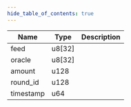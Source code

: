```yaml
---
hide_table_of_contents: true
---
```


| Name      | Type   | Description |
| --------- | ------ | ----------- |
| feed      | u8[32] |             |
| oracle    | u8[32] |             |
| amount    | u128   |             |
| round_id  | u128   |             |
| timestamp | u64    |             |
